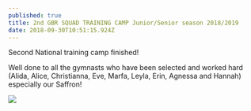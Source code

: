 ```yaml
---
published: true
title: 2nd GBR SQUAD TRAINING CAMP Junior/Senior season 2018/2019
date: 2018-09-30T10:51:15.924Z
---
```

Second National training camp finished!

Well done to all the gymnasts who have been selected and worked hard (Alida, Alice, Christianna, Eve, Marfa, Leyla, Erin, Agnessa and Hannah) especially our Saffron!

![](/assets/img-20180930-wa0030.jpg)
